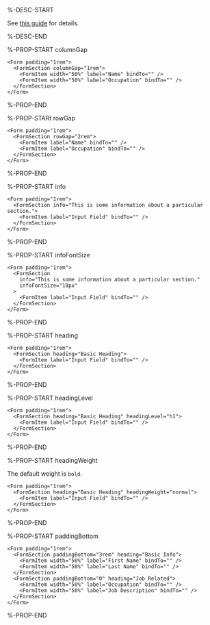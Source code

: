 %-DESC-START

See [this guide](/forms) for details.

%-DESC-END

%-PROP-START columnGap

```xmlui-pg copy display name="Example: columnGap"
<Form padding="1rem">
  <FormSection columnGap="1rem">
    <FormItem width="50%" label="Name" bindTo="" />
    <FormItem width="50%" label="Occupation" bindTo="" />
  </FormSection>
</Form>
```

%-PROP-END

%-PROP-STARt rowGap

```xmlui-pg copy display name="Example: rowGap"
<Form padding="1rem">
  <FormSection rowGap="2rem">
    <FormItem label="Name" bindTo="" />
    <FormItem label="Occupation" bindTo="" />
  </FormSection>
</Form>
```

%-PROP-END

%-PROP-START info

```xmlui-pg copy display name="Example: info"
<Form padding="1rem">
  <FormSection info="This is some information about a particular section.">
    <FormItem label="Input Field" bindTo="" />
  </FormSection>
</Form>
```

%-PROP-END

%-PROP-START infoFontSize

```xmlui-pg copy {4} display name="Example: infoFontSize"
<Form padding="1rem">
  <FormSection
    info="This is some information about a particular section."
    infoFontSize="18px"
  >
    <FormItem label="Input Field" bindTo="" />
  </FormSection>
</Form>
```

%-PROP-END

%-PROP-START heading

```xmlui-pg copy display name="Example: heading"
<Form padding="1rem">
  <FormSection heading="Basic Heading">
    <FormItem label="Input Field" bindTo="" />
  </FormSection>
</Form>
```

%-PROP-END

%-PROP-START headingLevel

```xmlui-pg copy display name="Example: headingLevel"
<Form padding="1rem">
  <FormSection heading="Basic Heading" headingLevel="h1">
    <FormItem label="Input Field" bindTo="" />
  </FormSection>
</Form>
```

%-PROP-END

%-PROP-START headingWeight

The default weight is `bold`.

```xmlui-pg copy display name="Example: headingWeight"
<Form padding="1rem">
  <FormSection heading="Basic Heading" headingWeight="normal">
    <FormItem label="Input Field" bindTo="" />
  </FormSection>
</Form>
```

%-PROP-END

%-PROP-START paddingBottom

```xmlui-pg copy display name="Example: paddingBottom"
<Form padding="1rem">
  <FormSection paddingBottom="3rem" heading="Basic Info">
    <FormItem width="50%" label="First Name" bindTo="" />
    <FormItem width="50%" label="Last Name" bindTo="" />
  </FormSection>
  <FormSection paddingBottom="0" heading="Job Related">
    <FormItem width="50%" label="Occupation" bindTo="" />
    <FormItem width="50%" label="Job Description" bindTo="" />
  </FormSection>
</Form>
```

%-PROP-END
